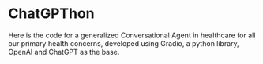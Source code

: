 # ChatGPThon
Here is the code for a generalized Conversational Agent in healthcare for all our primary health concerns, developed using Gradio, a python library, OpenAI and ChatGPT as the base.
